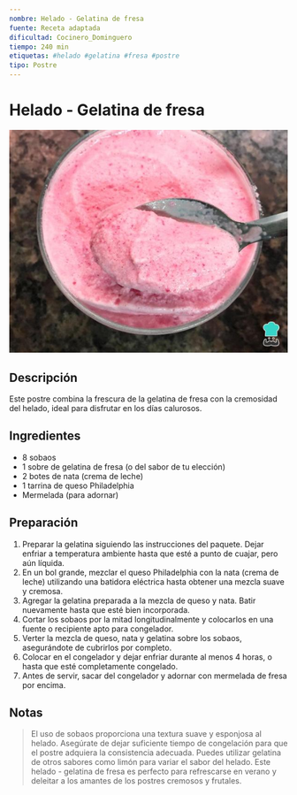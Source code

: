 ```yaml
---
nombre: Helado - Gelatina de fresa
fuente: Receta adaptada
dificultad: Cocinero_Dominguero
tiempo: 240 min
etiquetas: #helado #gelatina #fresa #postre
tipo: Postre
---
```


# Helado - Gelatina de fresa

![Imagen de helado - gelatina de fresa](img/helado-gelatina-fresa.jpg)

## Descripción

Este postre combina la frescura de la gelatina de fresa con la cremosidad del helado, ideal para disfrutar en los días calurosos.

## Ingredientes

* 8 sobaos
* 1 sobre de gelatina de fresa (o del sabor de tu elección)
* 2 botes de nata (crema de leche)
* 1 tarrina de queso Philadelphia
* Mermelada (para adornar)

## Preparación

1. Preparar la gelatina siguiendo las instrucciones del paquete. Dejar enfriar a temperatura ambiente hasta que esté a punto de cuajar, pero aún líquida.
2. En un bol grande, mezclar el queso Philadelphia con la nata (crema de leche) utilizando una batidora eléctrica hasta obtener una mezcla suave y cremosa.
3. Agregar la gelatina preparada a la mezcla de queso y nata. Batir nuevamente hasta que esté bien incorporada.
4. Cortar los sobaos por la mitad longitudinalmente y colocarlos en una fuente o recipiente apto para congelador.
5. Verter la mezcla de queso, nata y gelatina sobre los sobaos, asegurándote de cubrirlos por completo.
6. Colocar en el congelador y dejar enfriar durante al menos 4 horas, o hasta que esté completamente congelado.
7. Antes de servir, sacar del congelador y adornar con mermelada de fresa por encima.

## Notas

> El uso de sobaos proporciona una textura suave y esponjosa al helado. Asegúrate de dejar suficiente tiempo de congelación para que el postre adquiera la consistencia adecuada. Puedes utilizar gelatina de otros sabores como limón para variar el sabor del helado. Este helado - gelatina de fresa es perfecto para refrescarse en verano y deleitar a los amantes de los postres cremosos y frutales.